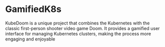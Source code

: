# GamifiedK8s
KubeDoom is a unique project that combines the Kubernetes with the classic first-person shooter video game Doom. It provides a gamified user interface for managing Kubernetes clusters, making the process more engaging and enjoyable
